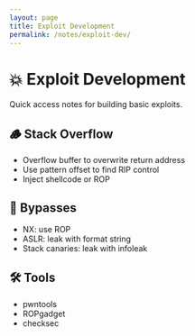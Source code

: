 ```yaml
---
layout: page
title: Exploit Development
permalink: /notes/exploit-dev/
---
```


# 💥 Exploit Development

Quick access notes for building basic exploits.

## 🪵 Stack Overflow

- Overflow buffer to overwrite return address
- Use pattern offset to find RIP control
- Inject shellcode or ROP

## 🧱 Bypasses

- NX: use ROP
- ASLR: leak with format string
- Stack canaries: leak with infoleak

## 🛠️ Tools

- pwntools
- ROPgadget
- checksec
